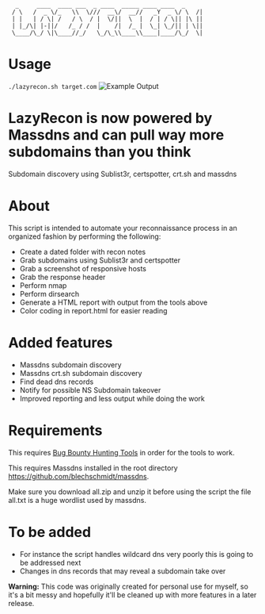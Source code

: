 ```
  _     ____  ____ ___  _ ____  _____ ____ ____  _
 / \   /  _ \/_   \\  \///  __\/  __//   _Y  _ \/ \  /|
 | |   | / \| /   / \  / |  \/||  \  |  / | / \|| |\ ||
 | |_/\| |-||/   /_ / /  |    /|  /_ |  \_| \_/|| | \||
 \____/\_/ \|\____//_/   \_/\_\\____\\____|____/\_/  \|

```

# Usage

`./lazyrecon.sh target.com`
![Example Output](https://github.com/plenumlab/lazyrecon/blob/master/Lazyrecon1.jpg)

# LazyRecon is now powered by Massdns and can pull way more subdomains than you think
Subdomain discovery using Sublist3r, certspotter, crt.sh and massdns

# About

This script is intended to automate your reconnaissance process in an organized fashion by performing the following:

- Create a dated folder with recon notes
- Grab subdomains using Sublist3r and certspotter
- Grab a screenshot of responsive hosts 
- Grab the response header
- Perform nmap 
- Perform dirsearch 
- Generate a HTML report with output from the tools above
- Color coding in report.html for easier reading



# Added features
- Massdns subdomain discovery
- Massdns crt.sh subdomain discovery
- Find dead dns records 
- Notify for possible NS Subdomain takeover
- Improved reporting and less output while doing the work

# Requirements
This requires [Bug Bounty Hunting Tools](https://github.com/nahamsec/bbht) in order for the tools to work. 

This requires Massdns installed in the root directory https://github.com/blechschmidt/massdns.

Make sure you download all.zip and unzip it before using the script the file all.txt is a huge wordlist used by massdns.

# To be added
- For instance the script handles wildcard dns very poorly this is going to be addressed next
- Changes in dns records that may reveal a subdomain take over

**Warning:** This code was originally created for personal use for myself, so it's  a bit messy and hopefully it'll be cleaned up with more features in a later release. 


